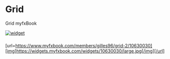 # Grid
Grid myfxBook

<a href="https://www.myfxbook.com/members/gilles96/grid-1/10630184"><img alt="widget" src="https://widgets.myfxbook.com/widgets/10630184/medium.jpg"/></a>

###

[url=https://www.myfxbook.com/members/gilles96/grid-2/10630030][img]https://widgets.myfxbook.com/widgets/10630030/large.jpg[/img][/url]
